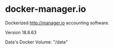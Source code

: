 # docker-manager.io

Dockerized http://manager.io accounting software.

Version 18.8.63

Data's Docker Volume: "/data"
